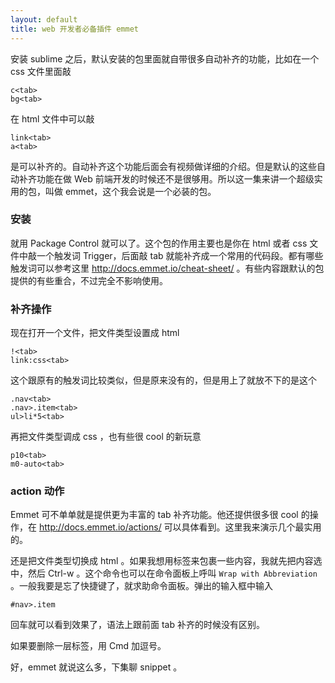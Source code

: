 ```yaml
---
layout: default
title: web 开发者必备插件 emmet
---
```


安装 sublime 之后，默认安装的包里面就自带很多自动补齐的功能，比如在一个 css 文件里面敲

    c<tab>
    bg<tab>

在 html 文件中可以敲

    link<tab>
    a<tab>

是可以补齐的。自动补齐这个功能后面会有视频做详细的介绍。但是默认的这些自动补齐功能在做 Web 前端开发的时候还不是很够用。所以这一集来讲一个超级实用的包，叫做 emmet，这个我会说是一个必装的包。


### 安装

就用 Package Control 就可以了。这个包的作用主要也是你在 html 或者 css 文件中敲一个触发词 Trigger，后面敲 tab 就能补齐成一个常用的代码段。都有哪些触发词可以参考这里 <http://docs.emmet.io/cheat-sheet/> 。有些内容跟默认的包提供的有些重合，不过完全不影响使用。

### 补齐操作
现在打开一个文件，把文件类型设置成 html

    !<tab>
    link:css<tab>

这个跟原有的触发词比较类似，但是原来没有的，但是用上了就放不下的是这个

    .nav<tab>
    .nav>.item<tab>
    ul>li*5<tab>

再把文件类型调成 css ，也有些很 cool 的新玩意

    p10<tab>
    m0-auto<tab>

### action 动作

Emmet 可不单单就是提供更为丰富的 tab 补齐功能。他还提供很多很 cool 的操作，在 <http://docs.emmet.io/actions/> 可以具体看到。这里我来演示几个最实用的。

还是把文件类型切换成 html 。如果我想用标签来包裹一些内容，我就先把内容选中，然后 Ctrl-w 。这个命令也可以在命令面板上呼叫
`Wrap with Abbreviation` 。一般我要是忘了快捷键了，就求助命令面板。弹出的输入框中输入

    #nav>.item

回车就可以看到效果了，语法上跟前面 tab 补齐的时候没有区别。

如果要删除一层标签，用 Cmd 加逗号。

好，emmet 就说这么多，下集聊 snippet 。

<!-- 装好 emmet 之后是不是多了很多 snippet ? 用 css 文件来看一下 -->

<!--  haoduoshipin.com/ep/111 -->

<!-- 
mi.com 

    <html lang="zh-CN">


alipay 和 360.com `lang` 这一项都是空。 

总之，这个不管了，自己手动删除了 lang="en" 就好了
-->